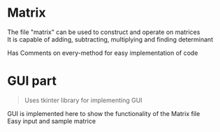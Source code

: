 # Matrix
The file "matrix" can be used to construct and operate on matrices\
It is capable of adding, subtracting, multiplying and finding determinant

Has Comments on every-method for easy implementation of code
# GUI part 
>Uses tkinter library for implementing GUI


GUI is implemented here to show the functionality of the Matrix file\
Easy input and sample matrice


